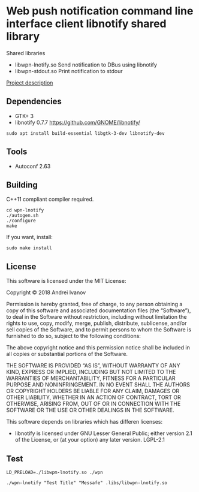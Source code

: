 # Web push notification command line interface client libnotify shared library

Shared libraries

- libwpn-lnotify.so Send notification to DBus using libnotify
- libwpn-stdout.so	Print notification to stdour

[Project description](https://docs.google.com/document/d/19pM4g-hvx2MUVV2Ggljw1MMTg9tMCEH7aHYYKpJMaWk/edit?usp=sharing)


## Dependencies

- GTK+ 3
- libnotify 0.7.7 https://github.com/GNOME/libnotify/

```
sudo apt install build-essential libgtk-3-dev libnotify-dev
```

## Tools

- Autoconf 2.63

## Building

C++11 compliant compiler required.

```
cd wpn-lnotify
./autogen.sh
./configure
make
```

If you want, install:

```
sudo make install
```

## License

This software is licensed under the MIT License:

Copyright © 2018 Andrei Ivanov

Permission is hereby granted, free of charge, to any person obtaining a copy of this software and associated documentation files (the “Software”), to deal in the Software without restriction, including without limitation the rights to use, copy, modify, merge, publish, distribute, sublicense, and/or sell copies of the Software, and to permit persons to whom the Software is furnished to do so, subject to the following conditions:

The above copyright notice and this permission notice shall be included in all copies or substantial portions of the Software.

THE SOFTWARE IS PROVIDED “AS IS”, WITHOUT WARRANTY OF ANY KIND, EXPRESS OR IMPLIED, INCLUDING BUT NOT LIMITED TO THE WARRANTIES OF MERCHANTABILITY, FITNESS FOR A PARTICULAR PURPOSE AND NONINFRINGEMENT. IN NO EVENT SHALL THE AUTHORS OR COPYRIGHT HOLDERS BE LIABLE FOR ANY CLAIM, DAMAGES OR OTHER LIABILITY, WHETHER IN AN ACTION OF CONTRACT, TORT OR OTHERWISE, ARISING FROM, OUT OF OR IN CONNECTION WITH THE SOFTWARE OR THE USE OR OTHER DEALINGS IN THE SOFTWARE.

This software depends on libraries which has differen licenses:

- libnotify is licensed under GNU Lesser General Public; either version 2.1 of the License, or (at your option) any later version. LGPL-2.1


## Test

```
LD_PRELOAD=./libwpm-lnotify.so ./wpn
```

```
./wpn-lnotify "Test Title" "Messafe" .libs/libwpn-lnotify.so
```
